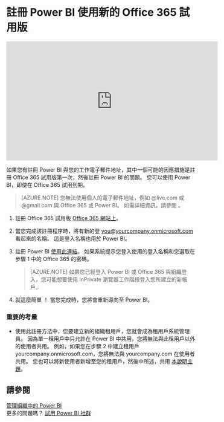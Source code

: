 <properties 
   pageTitle="註冊 Power BI 使用新的 Office 365 試用版"
   description="註冊 Power BI 使用新的 Office 365 試用版"
   services="powerbi" 
   documentationCenter="" 
   authors="guyinacube" 
   manager="mblythe" 
   backup=""
   editor=""
   tags=""
   qualityFocus="Monitoring"
   qualityDate="08/15/2016"/>
 
<tags
   ms.service="powerbi"
   ms.devlang="NA"
   ms.topic="article"
   ms.tgt_pltfrm="NA"
   ms.workload="powerbi"
   ms.date="08/15/2016"
   ms.author="asaxton"/>
# 註冊 Power BI 使用新的 Office 365 試用版

<iframe width="560" height="315" src="https://www.youtube.com/embed/gbSuFST-Nx4?showinfo=0" frameborder="0" allowfullscreen></iframe>

如果您有註冊 Power BI 與您的工作電子郵件地址，其中一個可能的因應措施是註冊 Office 365 試用版第一次，然後註冊 Power BI 的問題。  您可以使用 Power BI，即使在 Office 365 試用到期。 

> [AZURE.NOTE] 您無法使用個人的電子郵件地址，例如 @live.com 或 @gmail.com 與 Office 365 或 Power BI。 如需詳細資訊，請參閱 [](powerbi-service-self-service-signup-for-power-bi.md#what-email-address-can-be-used-with-power-bi)。

1.  註冊 Office 365 試用版 [Office 365 網站上](https://go.microsoft.com/fwlink/p/?LinkID=403802)。

2.  當您完成該註冊程序時，將有新的登 you@yourcompany.onmicrosoft.com 看起來的名稱。  這是登入名稱也用於 Power BI。

3.  註冊 Power BI [使用此連結](https://portal.office.com/Start/Confirm?Sku=a403ebcc-fae0-4ca2-8c8c-7a907fd6c235&ru=https%3A%2F%2Fapp.powerbi.com%3FredirectedFromSignup%3D1%26noSignUpCheck%3D1)。  如果系統提示您登入使用的登入名稱和您選取在步驟 1 中的 Office 365 的密碼。

    > [AZURE.NOTE] 如果您已經登入 Power BI 或 Office 365 與組織登入，您可能想要使用 InPrivate 瀏覽器工作階段登入您所建立的新帳戶。

4.  就這麼簡單 ！  當您完成時，您將會重新導向至 Power BI。

### 重要的考量

-   使用此註冊方法中，您要建立新的組織租用戶，您就會成為租用戶系統管理員。  因為單一租用戶中只允許在 Power BI 中共用，您將無法與此租用戶以外的使用者共用。  例如，如果您在步驟 2 中建立租用戶 yourcompany.onmicrosoft.com，您將無法與 yourcompany.com 在使用者共用。  您也可以將新使用者新增至您的租用戶，然後中所述，共用 [本說明主題](https://support.office.com/en-sg/article/Add-users-individually-to-Office-365---Admin-Help-1970f7d6-03b5-442f-b385-5880b9c256ec?ui=en-US&rs=en-SG&ad=SG)。

## 請參閱

[管理組織中的 Power BI](powerbi-admin-administering-power-bi-in-your-organization.md)  
更多的問題嗎？ [試用 Power BI 社群](http://community.powerbi.com/)